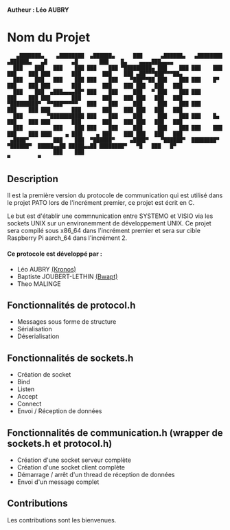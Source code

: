 #### Autheur : Léo AUBRY

# Nom du Projet

```plaintext
   ▄███████▄    ▄████████  ▄██████▄      ███      ▄██████▄   ▄████████  ▄██████▄   ▄█        ▄█       ███    █▄    ▄▄▄▄███▄▄▄▄  
  ███    ███   ███    ███ ███    ███ ▀█████████▄ ███    ███ ███    ███ ███    ███ ███       ███       ███    ███ ▄██▀▀▀███▀▀▀██▄
  ███    ███   ███    ███ ███    ███    ▀███▀▀██ ███    ███ ███    █▀  ███    ███ ███       ███       ███    ███ ███   ███   ███
  ███    ███  ▄███▄▄▄▄██▀ ███    ███     ███   ▀ ███    ███ ███        ███    ███ ███       ███       ███    ███ ███   ███   ███
▀█████████▀  ▀▀███▀▀▀▀▀   ███    ███     ███     ███    ███ ███        ███    ███ ███       ███       ███    ███ ███   ███   ███
  ███        ▀███████████ ███    ███     ███     ███    ███ ███    █▄  ███    ███ ███       ███       ███    ███ ███   ███   ███
  ███          ███    ███ ███    ███     ███     ███    ███ ███    ███ ███    ███ ███▌    ▄ ███▌    ▄ ███    ███ ███   ███   ███
 ▄████▀        ███    ███  ▀██████▀     ▄████▀    ▀██████▀  ████████▀   ▀██████▀  █████▄▄██ █████▄▄██ ████████▀   ▀█   ███   █▀ 
               ███    ███                                                         ▀         ▀                                   
```

## Description

Il est la première version du protocole de communication qui est utilisé dans le projet PATO lors de l'incrément premier, ce projet est écrit en C. 

Le but est d'établir une commnunication entre SYSTEMO et VISIO via les sockets UNIX sur un environemment de développement UNIX. Ce projet sera compilé sous x86_64 dans l'incrément premier et sera sur cible Raspberry Pi aarch_64 dans l'incrément 2. 

#### Ce protocole est développé par : 

* Léo AUBRY [(Kronos)](https://github.com/Wilanne)  
* Baptiste JOUBERT-LETHIN [(Bwapt)](https://github.com/Bwapt)  
* Theo MALINGE

## Fonctionnalités de protocol.h

* Messages sous forme de structure
* Sérialisation
* Déserialisation

## Fonctionnalités de sockets.h

* Création de socket
* Bind
* Listen
* Accept
* Connect
* Envoi / Réception de données

## Fonctionnalités de communication.h (wrapper de sockets.h et protocol.h)

* Création d'une socket serveur complète
* Création d'une socket client complète
* Démarrage / arrêt d'un thread de réception de données
* Envoi d'un message complet 

## Contributions

Les contributions sont les bienvenues.